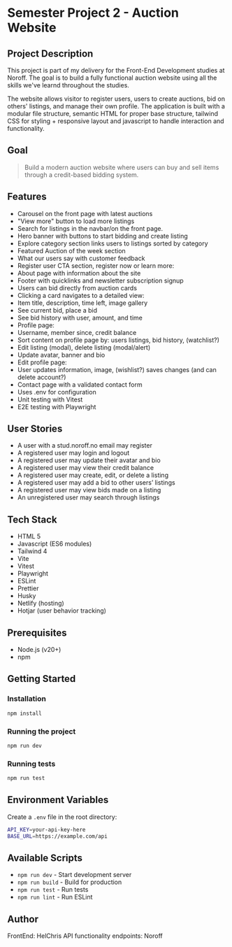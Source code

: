 # Semester Project 2 - Auction Website

## Project Description

This project is part of my delivery for the Front-End Development studies at Noroff. The goal is to build a fully functional auction website using all the skills we've learnd throughout the studies.

The website allows visitor to register users, users to create auctions, bid on others' listings, and manage their own profile. The application is built with a modular file structure, semantic HTML for proper base structure, tailwind CSS for styling + responsive layout and javascript to handle interaction and functionality.

## Goal

> Build a modern auction website where users can buy and sell items through a credit-based bidding system.

## Features

- Carousel on the front page with latest auctions
- "View more" button to load more listings
- Search for listings in the navbar/on the front page.
- Hero banner with buttons to start bidding and create listing
- Explore category section links users to listings sorted by category
- Featured Auction of the week section
- What our users say with customer feedback
- Register user CTA section, register now or learn more:
- About page with information about the site
- Footer with quicklinks and newsletter subscription signup
- Users can bid directly from auction cards
- Clicking a card navigates to a detailed view:
- Item title, description, time left, image gallery
- See current bid, place a bid
- See bid history with user, amount, and time
- Profile page:
- Username, member since, credit balance
- Sort content on profile page by: users listings, bid history, (watchlist?)
- Edit listing (modal), delete listing (modal/alert)
- Update avatar, banner and bio
- Edit profile page:
- User updates information, image, (wishlist?) saves changes (and can delete account?)
- Contact page with a validated contact form
- Uses .env for configuration
- Unit testing with Vitest
- E2E testing with Playwright

## User Stories

- A user with a stud.noroff.no email may register
- A registered user may login and logout
- A registered user may update their avatar and bio
- A registered user may view their credit balance
- A registered user may create, edit, or delete a listing
- A registered user may add a bid to other users’ listings
- A registered user may view bids made on a listing
- An unregistered user may search through listings

## Tech Stack

- HTML 5
- Javascript (ES6 modules)
- Tailwind 4
- Vite
- Vitest
- Playwright
- ESLint
- Prettier
- Husky
- Netlify (hosting)
- Hotjar (user behavior tracking)

## Prerequisites

- Node.js (v20+)
- npm

## Getting Started

### Installation

```bash
npm install
```

### Running the project

```bash
npm run dev
```

### Running tests

```bash
npm run test
```

## Environment Variables

Create a `.env` file in the root directory:

```bash
API_KEY=your-api-key-here
BASE_URL=https://example.com/api
```

## Available Scripts

- `npm run dev` - Start development server
- `npm run build` - Build for production
- `npm run test` - Run tests
- `npm run lint` - Run ESLint

## Author

FrontEnd: HelChris
API functionality endpoints: Noroff
